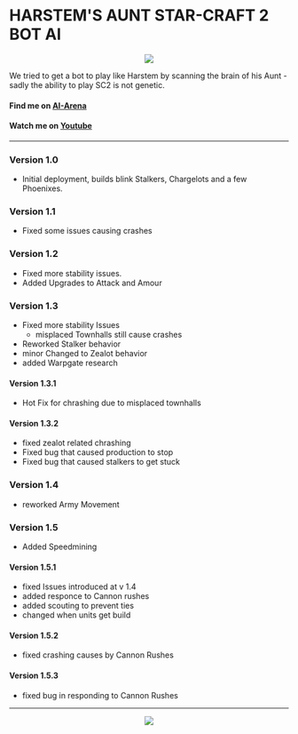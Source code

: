 # HARSTEM'S AUNT STAR-CRAFT 2 BOT AI
 
<div align="center">
<img src="https://i.ibb.co/fMDpVx6/Add-a-heading.png"/>
</div>

We tried to get a bot to play like Harstem by scanning the brain of his Aunt - sadly the ability to play SC2 is not genetic. 

#### Find me on [AI-Arena](https://aiarena.net/bots/808/)
#### Watch me on [Youtube](https://www.youtube.com/channel/UCdnBJFMuxMgG0ZHOhxdIJmA)
---

### Version 1.0
- Initial deployment, builds blink Stalkers, Chargelots and a few Phoenixes. 


### Version 1.1
- Fixed some issues causing crashes 

### Version 1.2
- Fixed more stability issues.
- Added Upgrades to Attack and Amour 

### Version 1.3 
- Fixed more stability Issues 
    - misplaced Townhalls still cause crashes 
- Reworked Stalker behavior 
- minor Changed to Zealot behavior 
- added Warpgate research 

#### Version 1.3.1
- Hot Fix for chrashing due to misplaced townhalls

#### Version 1.3.2
- fixed zealot related chrashing
- Fixed bug that caused production to stop
- Fixed bug that caused stalkers to get stuck

### Version 1.4 
- reworked Army Movement 

### Version 1.5
- Added Speedmining 

#### Version 1.5.1
- fixed Issues introduced at v 1.4 
- added responce to Cannon rushes 
- added scouting to prevent ties 
- changed when units get build

#### Version 1.5.2
- fixed crashing causes by Cannon Rushes

#### Version 1.5.3
- fixed bug in responding to Cannon Rushes

---

<div align="center">

<img src="https://i.ibb.co/7pw1xgf/logolang400.png"/>

</div>
